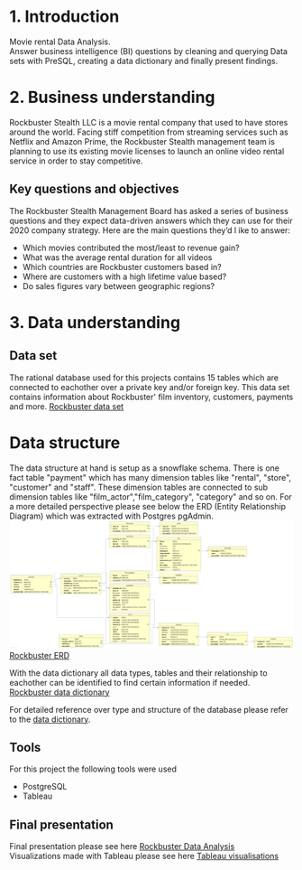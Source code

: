 # 1. Introduction
Movie rental Data Analysis.<br />
Answer business intelligence (BI) questions by cleaning and querying Data sets with PreSQL, creating a data dictionary and finally present findings.


# 2. Business understanding
Rockbuster Stealth LLC is a movie rental company that used to have stores around the
world. Facing stiff competition from streaming services such as Netflix and Amazon Prime,
the Rockbuster Stealth management team is planning to use its existing movie licenses to
launch an online video rental service in order to stay competitive.

## Key questions and objectives
The Rockbuster Stealth Management Board has asked a series of business questions and
they expect data-driven answers which they can use for their 2020 company strategy. Here are
the main questions they’d l ike to answer:

- Which movies contributed the most/least to revenue gain?
- What was the average rental duration for all videos
- Which countries are Rockbuster customers based in?
- Where are customers with a high lifetime value based?
- Do sales figures vary between geographic regions?

# 3. Data understanding

## Data set
The rational database used for this projects contains 15 tables which are connected to eachother over a private key and/or foreign key.
This data set contains information about Rockbuster' film inventory, customers, payments and more.
[Rockbuster data set](</dvdrental.zip>)

# Data structure
The data structure at hand is setup as a snowflake schema. There is one fact table "payment" which has many dimension tables like "rental", "store", "customer" and "staff".
These dimension tables are connected to sub dimension tables like "film_actor","film_category", "category" and so on.
For a more detailed perspective please see below the ERD (Entity Relationship Diagram) which was extracted with Postgres pgAdmin.
![Rockbuster ERD](</02 Data/ERD Rockbuster.png>)
[Rockbuster ERD](</02 Data/ERD Rockbuster.png>)

With the data dictionary all data types, tables and their relationship to eachother can be identified to find certain information if needed.
[Rockbuster data dictionary](</05 Sent to client/Rockbuster Data Dictionary.pdf>)





For detailed reference over type and structure of the database please refer to the [data dictionary](</Rockbuster Data Dictionary.pdf>).


## Tools
For this project the following tools were used
- PostgreSQL
- Tableau

## Final presentation
Final presentation please see here [Rockbuster Data Analysis](</Rockbuster Data Analysis.pdf>)<br />
Visualizations made with Tableau please see here [Tableau visualisations](https://public.tableau.com/app/profile/constantin.melachrinos/viz/Rockbuster_17157995150910/Customerscountry?publish=yes)

